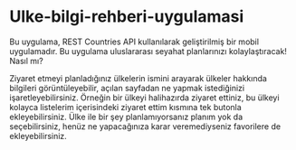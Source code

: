 # Ulke-bilgi-rehberi-uygulamasi
Bu uygulama, REST Countries API kullanılarak geliştirilmiş bir mobil uygulamadır. Bu uygulama uluslararası seyahat planlarınızı kolaylaştıracak! Nasıl mı?

Ziyaret etmeyi planladığınız ülkelerin ismini arayarak ülkeler hakkında bilgileri görüntüleyebilir, açılan sayfadan ne yapmak istediğinizi işaretleyebilirsiniz. Örneğin bir ülkeyi halihazırda ziyaret ettiniz, bu ülkeyi kolayca listelerim içerisindeki ziyaret ettim kısmına tek butonla ekleyebilirsiniz. Ülke ile bir şey planlamıyorsanız planım yok da seçebilirsiniz, henüz ne yapacağınıza karar veremediyseniz favorilere de ekleyebilirsiniz.